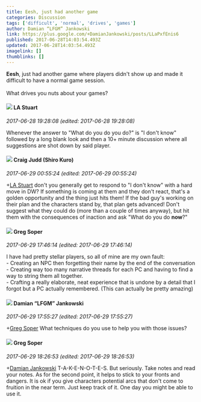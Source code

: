 ```yaml
---
title: Eesh, just had another game
categories: Discussion
tags: ['difficult', 'normal', 'drives', 'games']
author: Damian “LFGM” Jankowski
link: https://plus.google.com/+DamianJankowski/posts/LLaPxfEnis6
published: 2017-06-28T14:03:54.493Z
updated: 2017-06-28T14:03:54.493Z
imagelink: []
thumblinks: []
---
```


<b>Eesh</b>, just had another game where players didn&#39;t show up and made it difficult to have a normal game session.<br /><br />What drives you nuts about your games?
<div id='comment z13uz14p3kfpu3nnn235jnmqfkmbs53yc04'>
  <h4><img src='{{site.baseurl}}//images/avatars/101587999855855459431_photo.jpg'> LA Stuart</h4>
      <p><cite>2017-06-28 19:28:08 (edited: 2017-06-28 19:28:08)</cite></p>
        <p>Whenever the answer to &quot;What do you do you do?&quot; is &quot;I don&#39;t know&quot; followed by a long blank look and then a 10+ minute discussion where all suggestions are shot down by said player.  <br /></p>
</div>
        

<div id='comment z13uz14p3kfpu3nnn235jnmqfkmbs53yc04'>
  <h4><img src='{{site.baseurl}}//images/avatars/102973141371346364848_photo.jpg'> Craig Judd (Shiro Kuro)</h4>
      <p><cite>2017-06-29 00:55:24 (edited: 2017-06-29 00:55:24)</cite></p>
        <p><span class="proflinkWrapper"><span class="proflinkPrefix">+</span><a class="proflink" href="https://plus.google.com/101587999855855459431" oid="101587999855855459431">LA Stuart</a></span>​ don&#39;t you generally get to respond to &quot;I don&#39;t know&quot; with a hard move in DW? If something is coming at them and they don&#39;t react, that&#39;s a golden opportunity and the thing just hits them! If the bad guy&#39;s working on their plan and the characters stand by, that plan gets advanced! Don&#39;t suggest what they could do (more than a couple of times anyway), but hit them with the consequences of inaction and ask &quot;What do you do <b>now</b>?&quot;</p>
</div>
        

<div id='comment z13uz14p3kfpu3nnn235jnmqfkmbs53yc04'>
  <h4><img src='{{site.baseurl}}//images/avatars/110647526896176491992_photo.jpg'> Greg Soper</h4>
      <p><cite>2017-06-29 17:46:14 (edited: 2017-06-29 17:46:14)</cite></p>
        <p>I have had pretty stellar players, so all of mine are my own fault:<br />- Creating an NPC then forgetting their name by the end of the conversation<br />- Creating way too many narrative threads for each PC and having to find a way to string them all together.<br />- Crafting a really elaborate, neat experience that is undone by a detail that I forgot but a PC actually remembered. (This can actually be pretty amazing)</p>
</div>
        

<div id='comment z13uz14p3kfpu3nnn235jnmqfkmbs53yc04'>
  <h4><img src='{{site.baseurl}}//images/avatars/100476170927206311405_photo.jpg'> Damian “LFGM” Jankowski</h4>
      <p><cite>2017-06-29 17:55:27 (edited: 2017-06-29 17:55:27)</cite></p>
        <p><span class="proflinkWrapper"><span class="proflinkPrefix">+</span><a class="proflink" href="https://plus.google.com/110647526896176491992" oid="110647526896176491992">Greg Soper</a></span> What techniques do you use to help you with those issues?</p>
</div>
        

<div id='comment z13uz14p3kfpu3nnn235jnmqfkmbs53yc04'>
  <h4><img src='{{site.baseurl}}//images/avatars/110647526896176491992_photo.jpg'> Greg Soper</h4>
      <p><cite>2017-06-29 18:26:53 (edited: 2017-06-29 18:26:53)</cite></p>
        <p><span class="proflinkWrapper"><span class="proflinkPrefix">+</span><a class="proflink" href="https://plus.google.com/100476170927206311405" oid="100476170927206311405">Damian Jankowski</a></span> T-A-K-E-N-O-T-E-S. But seriously. Take notes and read your notes. As for the second point, it helps to stick to your fronts and dangers. It is ok if you give characters potential arcs that don&#39;t come to fruition in the near term. Just keep track of it. One day you might be able to use it.</p>
</div>
        